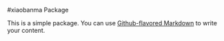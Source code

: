 #xiaobanma Package

This is a simple package. You can use
[Github-flavored Markdown](https://guides.github.com/features/mastering-markdown/)
to write your content.